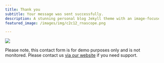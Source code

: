```yaml
---
title: Thank you
subtitle: Your message was sent successfully.
description: A stunning personal blog Jekyll theme with an image-focused design.
featured_image: /images/img/c2c12_rnascope.png

---
```


![](/images/demo/about.jpg)

Please note, this contact form is for demo purposes only and is not monitored. Please contact us [via our website](https://jekyllthemes.io) if you need support.
